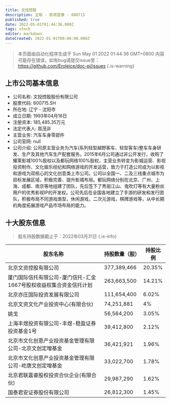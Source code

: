 ```yaml
---
title: 文投控股
description: 主板 - 影视音像 - 600715
published: true
date: 2022-05-01T01:44:36.000Z
tags: stock
editor: markdown
dateCreated: 2022-01-01T00:00:00.000Z
---
```


> 本页面由自动化程序生成于 Sun May 01 2022 01:44:36 GMT+0800
> 内容可能存在错误，如有bug请提交issue至：https://github.com/Eroleice/doc-pi/issues
{.is-warning}

## 上市公司基本信息
- 公司名称: 文投控股股份有限公司
- 股票代码: 600715.SH
- 所在地: 辽宁 - 沈阳市
- 成立日期: 1993年04月16日
- 注册资本: 185,485.35万元
- 法定代表人: 周茂非
- 主营业务: 汽车车身零部件
- 公司官网: null
- 公司介绍: 公司原主营业务为汽车(系列轻型越野客车、轻型客车)整车车身研发、生产及其他汽车生产配套服务。2015年6月公司通过非公开发行，收购了耀莱影城100%股权以及都玩网络100%股权，主营业务转变为影城运营、影视投资制作、文化娱乐经纪和网络游戏的开发运营，致力于打造公司成为以影视和游戏为双核心的文化创意类上市公司。公司以全国一、二及三线重点城市为目标发展区域，积极完善、提升影城布局。都玩网络分别在北京、广州、上海、成都、南京等地组建了团队，先后签下了秀丽江山、鬼吹灯等有大量粉丝用户的优秀影视IP的开发权。公司先后在全国各地建立了手游的研发和发行团队，积极布局不同游戏类型，休闲游戏，二次元游戏，棋牌游戏等，从中长期的角度拓展游戏产品市场布局的能力。


## 十大股东信息
> 股东持股数据截止于：2022年03月31日
{.is-info}

| 股东名称 | 持股数量（股） | 持股比例 |
| --- | --- | --- |
| 北京文资控股有限公司 | 377,389,466 | 20.35% |
| 厦门国际信托有限公司-厦门信托-汇金1667号股权收益权集合资金信托计划 | 263,663,500 | 14.21% |
| 北京亦庄国际投资发展有限公司 | 111,654,400 | 6.02% |
| 北京文资文化产业投资中心(有限合伙) | 74,251,881 | 4% |
| 姚戈 | 56,564,200 | 3.05% |
| 上海丰煜投资有限公司-丰煜-稳盈证券投资基金1号 | 39,412,800 | 2.12% |
| 北京市文化创意产业投资基金管理有限公司-北京文创定增基金 | 36,421,921 | 1.96% |
| 北京市文化创意产业投资基金管理有限公司-屹唐文创定增基金 | 33,022,700 | 1.78% |
| 北京君联嘉睿股权投资合伙企业(有限合伙) | 29,987,290 | 1.62% |
| 国泰君安证券股份有限公司 | 26,812,300 | 1.45% |




